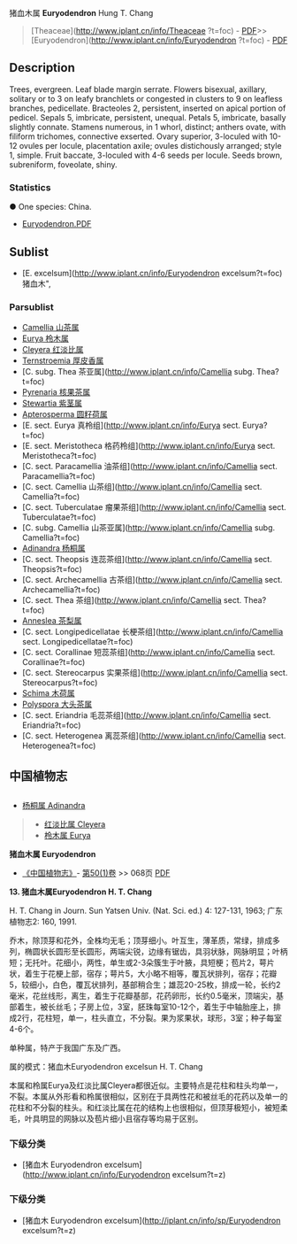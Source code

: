 猪血木属 **Euryodendron** Hung T. Chang

> [Theaceae](http://www.iplant.cn/info/Theaceae ?t=foc) - [PDF](http://iplant.cn/foc/pdf/Theaceae.pdf)>>[Euryodendron](http://www.iplant.cn/info/Euryodendron ?t=foc) - [PDF](http://www.iplant.cn/foc/pdf/Euryodendron.pdf)

## Description

Trees, evergreen. Leaf blade margin serrate. Flowers bisexual, axillary, solitary or to 3 on leafy branchlets or congested in clusters to 9 on leafless branches, pedicellate. Bracteoles 2, persistent, inserted on apical portion of pedicel. Sepals 5, imbricate, persistent, unequal. Petals 5, imbricate, basally slightly connate. Stamens numerous, in 1 whorl, distinct; anthers ovate, with filiform trichomes, connective exserted. Ovary superior, 3-loculed with 10-12 ovules per locule, placentation axile; ovules distichously arranged; style 1, simple. Fruit baccate, 3-loculed with 4-6 seeds per locule. Seeds brown, subreniform, foveolate, shiny.

### Statistics
●  One species: China.

* [Euryodendron.PDF](http://iplant.cn/foc/pdf/Euryodendron.pdf)

## Sublist

* [E.  excelsum](http://www.iplant.cn/info/Euryodendron excelsum?t=foc) 猪血木",

### Parsublist

* [Camellia  山茶属](http://www.iplant.cn/info/Camellia?t=foc)
* [Eurya  柃木属](http://www.iplant.cn/info/Eurya?t=foc)
* [Cleyera  红淡比属](http://www.iplant.cn/info/Cleyera?t=foc)
* [Ternstroemia  厚皮香属](http://www.iplant.cn/info/Ternstroemia?t=foc)
* [C.  subg. Thea  茶亚属](http://www.iplant.cn/info/Camellia subg. Thea?t=foc)
* [Pyrenaria  核果茶属](http://www.iplant.cn/info/Pyrenaria?t=foc)
* [Stewartia  紫茎属](http://www.iplant.cn/info/Stewartia?t=foc)
* [Apterosperma  圆籽荷属](http://www.iplant.cn/info/Apterosperma?t=foc)
* [E.  sect. Eurya  真柃组](http://www.iplant.cn/info/Eurya sect. Eurya?t=foc)
* [E.  sect. Meristotheca  格药柃组](http://www.iplant.cn/info/Eurya sect. Meristotheca?t=foc)
* [C.  sect. Paracamellia  油茶组](http://www.iplant.cn/info/Camellia sect. Paracamellia?t=foc)
* [C.  sect. Camellia  山茶组](http://www.iplant.cn/info/Camellia sect. Camellia?t=foc)
* [C.  sect. Tuberculatae  瘤果茶组](http://www.iplant.cn/info/Camellia sect. Tuberculatae?t=foc)
* [C.  subg. Camellia  山茶亚属](http://www.iplant.cn/info/Camellia subg. Camellia?t=foc)
* [Adinandra  杨桐属](Adinandra-杨桐属.md)
* [C.  sect. Theopsis  连蕊茶组](http://www.iplant.cn/info/Camellia sect. Theopsis?t=foc)
* [C.  sect. Archecamellia  古茶组](http://www.iplant.cn/info/Camellia sect. Archecamellia?t=foc)
* [C.  sect. Thea  茶组](http://www.iplant.cn/info/Camellia sect. Thea?t=foc)
* [Anneslea  茶梨属](http://www.iplant.cn/info/Anneslea?t=foc)
* [C.  sect. Longipedicellatae  长梗茶组](http://www.iplant.cn/info/Camellia sect. Longipedicellatae?t=foc)
* [C.  sect. Corallinae  短蕊茶组](http://www.iplant.cn/info/Camellia sect. Corallinae?t=foc)
* [C.  sect. Stereocarpus  实果茶组](http://www.iplant.cn/info/Camellia sect. Stereocarpus?t=foc)
* [Schima  木荷属](http://www.iplant.cn/info/Schima?t=foc)
* [Polyspora  大头茶属](http://www.iplant.cn/info/Polyspora?t=foc)
* [C.  sect. Eriandria  毛蕊茶组](http://www.iplant.cn/info/Camellia sect. Eriandria?t=foc)
* [C.  sect. Heterogenea  离蕊茶组](http://www.iplant.cn/info/Camellia sect. Heterogenea?t=foc)

## 中国植物志

## 
* [杨桐属  Adinandra](Adinandra-杨桐属.md)
> * [红淡比属  Cleyera](http://www.iplant.cn/info/Cleyera?t=z)
> * [柃木属  Eurya](http://www.iplant.cn/info/Eurya?t=z)

**猪血木属 Euryodendron**

* [《中国植物志》](http://www.iplant.cn/frps)- [第50(1)卷](http://www.iplant.cn/frps/vol/50(1)) >> 068页 [PDF](http://www.iplant.cn/frps/pdf/50(1)/068y.pdf)

**13. 猪血木属Euryodendron H. T. Chang**

H. T. Chang in Journ. Sun Yatsen Univ. (Nat. Sci. ed.) 4: 127-131, 1963; 广东植物志2: 160, 1991.

乔木，除顶芽和花外，全株均无毛；顶芽细小。叶互生，薄革质，常绿，排成多列，椭圆状长圆形至长圆形，两端尖锐，边缘有锯齿，具羽状脉，网脉明显；叶柄短；无托叶。花细小，两性，单生或2-3朵簇生于叶腋，具短梗；苞片2，萼片状，着生于花梗上部，宿存；萼片5，大小略不相等，覆瓦状排列，宿存；花瓣5，较细小，白色，覆瓦状排列，基部稍合生；雄蕊20-25枚，排成一轮，长约2毫米，花丝线形，离生，着生于花瓣基部，花药卵形，长约0.5毫米，顶端尖，基部着生，被长丝毛；子房上位，3室，胚珠每室10-12个，着生于中轴胎座上，排成2行，花柱短，单一，柱头直立，不分裂。果为浆果状，球形，3室；种子每室4-6个。

单种属，特产于我国广东及广西。

属的模式：猪血木Euryodendron excelsun H. T. Chang

本属和柃属Eurya及红淡比属Cleyera都很近似。主要特点是花柱和柱头均单一，不裂。本属从外形看和柃属很相似，区别在于具两性花和被丝毛的花药以及单一的花柱和不分裂的柱头。和红淡比属在花的结构上也很相似，但顶芽极短小，被短柔毛，叶具明显的网脉以及苞片细小且宿存等均易于区别。

### 下级分类
* [猪血木  Euryodendron excelsum](http://www.iplant.cn/info/Euryodendron excelsum?t=z)

### 下级分类
* [猪血木  Euryodendron excelsum](http://iplant.cn/info/sp/Euryodendron excelsum?t=z)
